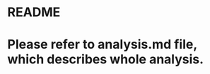 README
=======================================
# Please refer to analysis.md file, which describes whole analysis.

